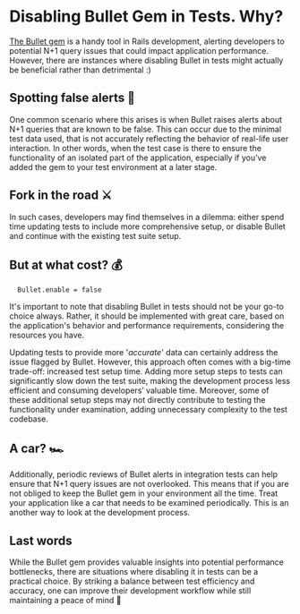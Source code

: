 # Disabling Bullet Gem in Tests. Why?

[The Bullet gem](https://github.com/flyerhzm/bullet) is a handy tool in Rails development, alerting developers to potential N+1 query issues that could impact application performance. However, there are instances where disabling Bullet in tests might actually be beneficial rather than detrimental :) 

## Spotting false alerts &#x1F526;
One common scenario where this arises is when Bullet raises alerts about N+1 queries that are known to be false. This can occur due to the minimal test data used, that is not accurately reflecting the behavior of real-life user interaction. In other words, when the test case is there to ensure the functionality of an isolated part of the application, especially if you’ve added the gem to your test environment at a later stage.


## Fork in the road &#9876;
In such cases, developers may find themselves in a dilemma: either spend time updating tests to include more comprehensive setup, or disable Bullet and continue with the existing test suite setup.


## But at what cost? &#x1F4B0;
```
  Bullet.enable = false
```

It's important to note that disabling Bullet in tests should not be your go-to choice always. Rather, it should be implemented with great care, based on the application's behavior and performance requirements, considering the resources you have.

Updating tests to provide more '_accurate_' data can certainly address the issue flagged by Bullet. However, this approach often comes with a big-time trade-off: increased test setup time. Adding more setup steps to tests can significantly slow down the test suite, making the development process less efficient and consuming developers’ valuable time. Moreover, some of these additional setup steps may not directly contribute to testing the functionality under examination, adding unnecessary complexity to the test codebase.

## A car? &#x1F3CE;
Additionally, periodic reviews of Bullet alerts in integration tests can help ensure that N+1 query issues are not overlooked. This means that if you are not obliged to keep the Bullet gem in your environment all the time. Treat your application like a car that needs to be examined periodically. This is an another way to look at the development process.

## Last words 
While the Bullet gem provides valuable insights into potential performance bottlenecks, there are situations where disabling it in tests can be a practical choice. By striking a balance between test efficiency and accuracy, one can improve their development workflow while still maintaining a peace of mind &#x1F9E0;
